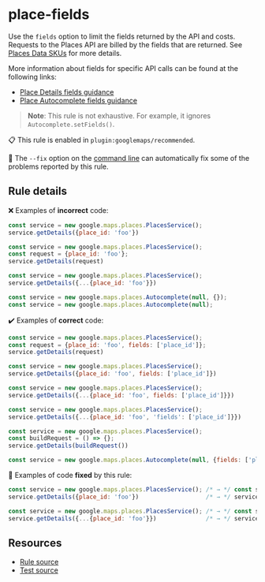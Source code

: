 [//]: # (This file is generated by eslint-docgen. Do not edit it directly.)

# place-fields

Use the `fields` option to limit the fields returned by the API and costs. Requests to the Places API are billed by the fields that are returned. See [Places Data SKUs](https://developers.google.com/maps/documentation/places/web-service/usage-and-billing#data-skus) for more details.

More information about fields for specific API calls can be found at the following links:

- [Place Details fields guidance](https://goo.gle/3H0TxxG)
- [Place Autocomplete fields guidance](https://goo.gle/3sp2XyS)

> **Note**: This rule is not exhaustive. For example, it ignores `Autocomplete.setFields()`.

📋 This rule is enabled in `plugin:googlemaps/recommended`.

🔧 The `--fix` option on the [command line](https://eslint.org/docs/user-guide/command-line-interface#fixing-problems) can automatically fix some of the problems reported by this rule.

## Rule details

❌ Examples of **incorrect** code:
```js
const service = new google.maps.places.PlacesService();
service.getDetails({place_id: 'foo'})

const service = new google.maps.places.PlacesService();
const request = {place_id: 'foo'};
service.getDetails(request)

const service = new google.maps.places.PlacesService();
service.getDetails({...{place_id: 'foo'}})

const service = new google.maps.places.Autocomplete(null, {});
const service = new google.maps.places.Autocomplete(null);
```

✔️ Examples of **correct** code:
```js
const service = new google.maps.places.PlacesService();
const request = {place_id: 'foo', fields: ['place_id']};
service.getDetails(request)

const service = new google.maps.places.PlacesService();
service.getDetails({place_id: 'foo', fields: ['place_id']})

const service = new google.maps.places.PlacesService();
service.getDetails({...{place_id: 'foo', fields: ['place_id']}})

const service = new google.maps.places.PlacesService();
service.getDetails({...{place_id: 'foo', 'fields': ['place_id']}})

const service = new google.maps.places.PlacesService();
const buildRequest = () => {};
service.getDetails(buildRequest())

const service = new google.maps.places.Autocomplete(null, {fields: ['place_id']});
```

🔧 Examples of code **fixed** by this rule:
```js
const service = new google.maps.places.PlacesService(); /* → */ const service = new google.maps.places.PlacesService();
service.getDetails({place_id: 'foo'})                   /* → */ service.getDetails({fields: /** TODO: Add necessary fields to the request */ [], place_id: 'foo'})

const service = new google.maps.places.PlacesService(); /* → */ const service = new google.maps.places.PlacesService();
service.getDetails({...{place_id: 'foo'}})              /* → */ service.getDetails({fields: /** TODO: Add necessary fields to the request */ [], ...{place_id: 'foo'}})
```

## Resources

* [Rule source](/src/rules/place-fields.ts)
* [Test source](/src/rules/place-fields.test.ts)
